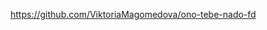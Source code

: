 [https://github.com/ViktoriaMagomedova/ono-tebe-nado-fd ](https://github.com/ViktoriyaMagomedova/ono-tebe-nado-fd)

